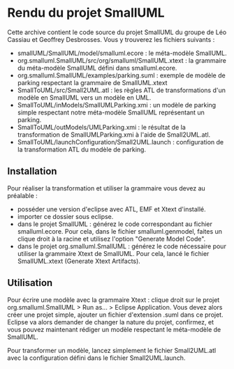 # Rendu du projet SmallUML

Cette archive contient le code source du projet SmallUML du groupe de Léo Cassiau et Geoffrey Desbrosses.
Vous y trouverez les fichiers suivants :

- smallUML/SmallUML/model/smalluml.ecore : le méta-modèle SmallUML.
- org.smalluml.SmallUML/src/org/smalluml/SmallUML.xtext : la grammaire du méta-modèle SmallUML défini dans smalluml.ecore.
- org.smalluml.SmallUML/examples/parking.suml : exemple de modèle de parking respectant la grammaire de SmallUML.xtext 
- SmallToUML/src/Small2UML.atl : les règles ATL de transformations d'un modèle en SmallUML vers un modèle en UML.
- SmallToUML/inModels/SmallUMLParking.xmi : un modèle de parking simple respectant notre méta-modèle SmallUML représentant un parking.
- SmallToUML/outModels/UMLParking.xmi : le résultat de la transformation de SmallUMLParking.xmi à l'aide de Small2UML.atl.
- SmallToUML/launchConfiguration/Small2UML.launch : configuration de la transformation ATL du modèle de parking.

## Installation
Pour réaliser la transformation et utiliser la grammaire vous devez au préalable :

- posséder une version d'eclipse avec ATL, EMF et Xtext d'installé.
- importer ce dossier sous eclipse.
- dans le projet SmallUML : générez le code correspondant au fichier smalluml.ecore. Pour cela, dans le fichier smalluml.genmodel, faites un clique droit à la racine et utilisez l'option "Generate Model Code".
- dans le projet org.smalluml.SmallUML : générez le code nécessaire pour utiliser la grammaire Xtext de SmallUML. Pour cela, lancé le fichier SmallUML.xtext (Generate Xtext Artifacts).

## Utilisation
Pour écrire une modèle avec la grammaire Xtext : clique droit sur le projet org.smalluml.SmallUML > Run as... > Eclipse Application. Vous devez alors créer une projet simple, ajouter un fichier d'extension .suml dans ce projet. Eclipse va alors demander de changer la nature du projet, confirmez, et vous pouvez maintenant rédiger un modèle respectant le méta-modèle de SmallUML.

Pour transformer un modèle, lancez simplement le fichier Small2UML.atl avec la configuration défini dans le fichier Small2UML.launch.
